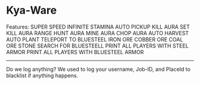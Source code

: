 # Kya-Ware

Features:
SUPER SPEED
INFINITE STAMINA
AUTO PICKUP
KILL AURA
SET KILL AURA RANGE
HUNT AURA
MINE AURA
CHOP AURA
AUTO HARVEST
AUTO PLANT
TELEPORT TO
BLUESTEEL
IRON ORE
COBBER ORE
COAL ORE
STONE 
SEARCH FOR BLUESTEELL
PRINT ALL PLAYERS WITH STEEL ARMOR
PRINT ALL PLAYERS WITH BLUESTEEL ARMOR

-------------------

Do we log anything?
We used to log your username, Job-ID, and PlaceId to blacklist if anything happens.
